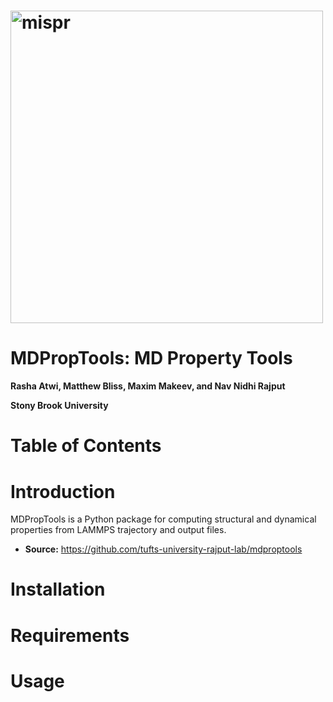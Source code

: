 # <img alt="mispr" src="docs/logo.png" width="500">

# MDPropTools: MD Property Tools 

**Rasha Atwi, Matthew Bliss, Maxim Makeev, and Nav Nidhi Rajput**

**Stony Brook University** 

# Table of Contents 

# Introduction 
MDPropTools is a Python package for computing structural and dynamical properties from 
LAMMPS trajectory and output files. 

- **Source:** https://github.com/tufts-university-rajput-lab/mdproptools

# Installation

# Requirements

# Usage 
